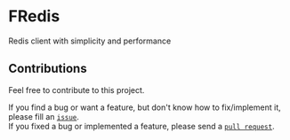 # FRedis

Redis client with simplicity and performance

## Contributions

Feel free to contribute to this project.

If you find a bug or want a feature, but don't know how to fix/implement it, please fill an [`issue`](https://github.com/andypangaribuan/fredis/issues).  
If you fixed a bug or implemented a feature, please send a [`pull request`](https://github.com/andypangaribuan/fredis/pulls).
